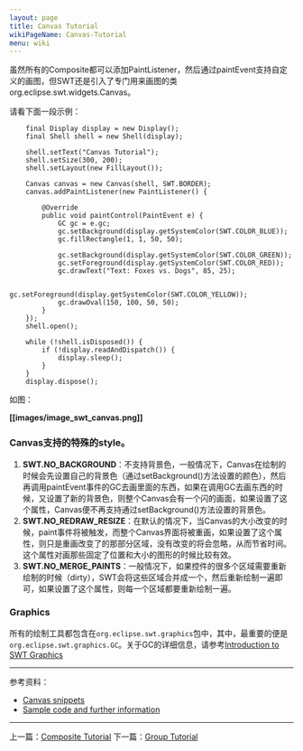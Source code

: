 ```yaml
---
layout: page
title: Canvas Tutorial
wikiPageName: Canvas-Tutorial
menu: wiki
---
```


虽然所有的Composite都可以添加PaintListener，然后通过paintEvent支持自定义的画图，但SWT还是引入了专门用来画图的类org.eclipse.swt.widgets.Canvas。

请看下面一段示例：

		final Display display = new Display();
		final Shell shell = new Shell(display);

		shell.setText("Canvas Tutorial");
		shell.setSize(300, 200);
		shell.setLayout(new FillLayout());

		Canvas canvas = new Canvas(shell, SWT.BORDER);
		canvas.addPaintListener(new PaintListener() {

			@Override
			public void paintControl(PaintEvent e) {
				GC gc = e.gc;
				gc.setBackground(display.getSystemColor(SWT.COLOR_BLUE));
				gc.fillRectangle(1, 1, 50, 50);

				gc.setBackground(display.getSystemColor(SWT.COLOR_GREEN));
				gc.setForeground(display.getSystemColor(SWT.COLOR_RED));
				gc.drawText("Text: Foxes vs. Dogs", 85, 25);

				gc.setForeground(display.getSystemColor(SWT.COLOR_YELLOW));
				gc.drawOval(150, 100, 50, 50);
			}
		});
		shell.open();

		while (!shell.isDisposed()) {
			if (!display.readAndDispatch()) {
				display.sleep();
			}
		}
		display.dispose();

如图：

**[[images/image_swt_canvas.png]]**

### Canvas支持的特殊的style。

1. **SWT.NO_BACKGROUND**：不支持背景色，一般情况下，Canvas在绘制的时候会先设置自己的背景色（通过setBackground()方法设置的颜色），然后再调用paintEvent事件的GC去画里面的东西，如果在调用GC去画东西的时候，又设置了新的背景色，则整个Canvas会有一个闪的画面，如果设置了这个属性，Canvas便不再支持通过setBackground()方法设置的背景色。
2. **SWT.NO_REDRAW_RESIZE**：在默认的情况下，当Canvas的大小改变的时候，paint事件将被触发，而整个Canvas界面将被重画，如果设置了这个属性，则只是重画改变了的那部分区域，没有改变的将会忽略，从而节省时间。这个属性对画那些固定了位置和大小的图形的时候比较有效。
3. **SWT.NO_MERGE_PAINTS**：一般情况下，如果控件的很多个区域需要重新绘制的时候（dirty），SWT会将这些区域合并成一个，然后重新绘制一遍即可，如果设置了这个属性，则每一个区域都要重新绘制一遍。

### Graphics

所有的绘制工具都包含在`org.eclipse.swt.graphics`包中，其中，最重要的便是`org.eclipse.swt.graphics.GC`。关于GC的详细信息，请参考[Introduction to SWT Graphics](http://eclipse.org/articles/Article-SWT-graphics/SWT_graphics.html)

***
参考资料：
  * [Canvas snippets](http://www.eclipse.org/swt/snippets/#canvas)
  * [Sample code and further information](http://www.eclipse.org/swt/)

***

上一篇：[Composite Tutorial](https://github.com/ecsoya/eclipse.tutorial/wiki/Composite-Tutorial)
下一篇：[Group Tutorial](https://github.com/ecsoya/eclipse.tutorial/wiki/Group-Tutorial)
